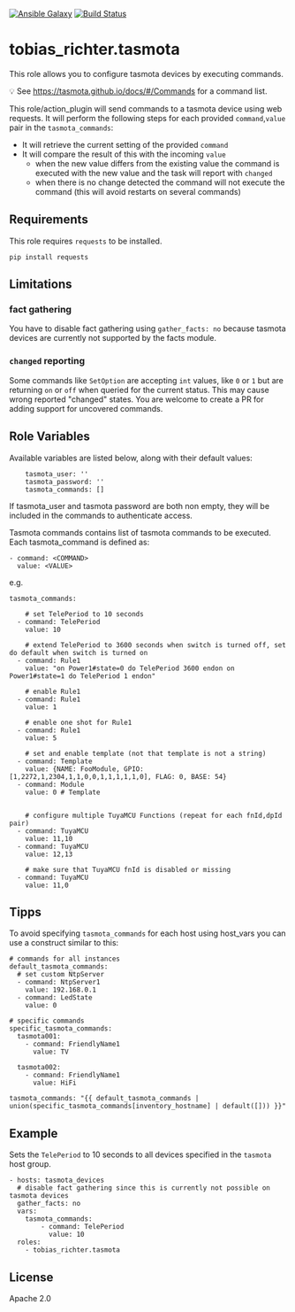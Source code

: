 [![Ansible Galaxy](https://img.shields.io/badge/galaxy-tobias__richter.tasmota-45712.svg)](https://galaxy.ansible.com/tobias_richter/tasmota)
[![Build Status](https://github.com/tobias-richter/ansible-tasmota/workflows/CI/badge.svg)](https://github.com/tobias-richter/ansible-tasmota/actions)

# tobias_richter.tasmota

This role allows you to configure tasmota devices by executing commands.

:bulb: See https://tasmota.github.io/docs/#/Commands for a command list.

This role/action_plugin will send commands to a tasmota device using web requests.
It will perform the following steps for each provided `command`,`value` pair in the `tasmota_commands`:
* It will retrieve the current setting of the provided `command`
* It will compare the result of this with the incoming `value`
  * when the new value differs from the existing value the command is executed with the new value and the task will report with `changed`
  * when there is no change detected the command will not execute the command (this will avoid restarts on several commands) 

## Requirements

This role requires `requests` to be installed.

    pip install requests

## Limitations

### fact gathering

You have to disable fact gathering using `gather_facts: no` because tasmota devices are currently not supported by the facts module.

### `changed` reporting

Some commands like `SetOption` are accepting `int` values, like `0` or `1` but are returning `on` or `off` when queried for the current status.
This may cause wrong reported "changed" states. You are welcome to create a PR for adding support for uncovered commands.

## Role Variables

Available variables are listed below, along with their default values:

        tasmota_user: '' 
        tasmota_password: ''
        tasmota_commands: []
   
If tasmota_user and tasmota password are both non empty, they will be included in the commands to authenticate access.

Tasmota commands contains list of tasmota commands to be executed.
Each tasmota_command is defined as:

    - command: <COMMAND>
      value: <VALUE>
      
e.g.

    tasmota_commands:
        
        # set TelePeriod to 10 seconds
      - command: TelePeriod
        value: 10
        
        # extend TelePeriod to 3600 seconds when switch is turned off, set do default when switch is turned on
      - command: Rule1
        value: "on Power1#state=0 do TelePeriod 3600 endon on Power1#state=1 do TelePeriod 1 endon"
        
        # enable Rule1
      - command: Rule1
        value: 1
        
        # enable one shot for Rule1
      - command: Rule1
        value: 5

        # set and enable template (not that template is not a string)
      - command: Template
        value: {NAME: FooModule, GPIO: [1,2272,1,2304,1,1,0,0,1,1,1,1,1,0], FLAG: 0, BASE: 54}
      - command: Module
        value: 0 # Template


        # configure multiple TuyaMCU Functions (repeat for each fnId,dpId pair)
      - command: TuyaMCU
        value: 11,10
      - command: TuyaMCU
        value: 12,13

        # make sure that TuyaMCU fnId is disabled or missing
      - command: TuyaMCU
        value: 11,0
## Tipps

To avoid specifying `tasmota_commands` for each host using host_vars you can use a construct similar to this:

    # commands for all instances
    default_tasmota_commands:
      # set custom NtpServer
      - command: NtpServer1
        value: 192.168.0.1
      - command: LedState
        value: 0      
    
    # specific commands 
    specific_tasmota_commands:
      tasmota001:
        - command: FriendlyName1
          value: TV
    
      tasmota002:
        - command: FriendlyName1
          value: HiFi
    
    tasmota_commands: "{{ default_tasmota_commands | union(specific_tasmota_commands[inventory_hostname] | default([])) }}"

## Example

Sets the `TelePeriod` to 10 seconds to all devices specified in the `tasmota` host group.

	- hosts: tasmota_devices  
	  # disable fact gathering since this is currently not possible on tasmota devices  
      gather_facts: no
      vars:
        tasmota_commands:
            - command: TelePeriod
              value: 10
	  roles:
	    - tobias_richter.tasmota


## License

Apache 2.0
